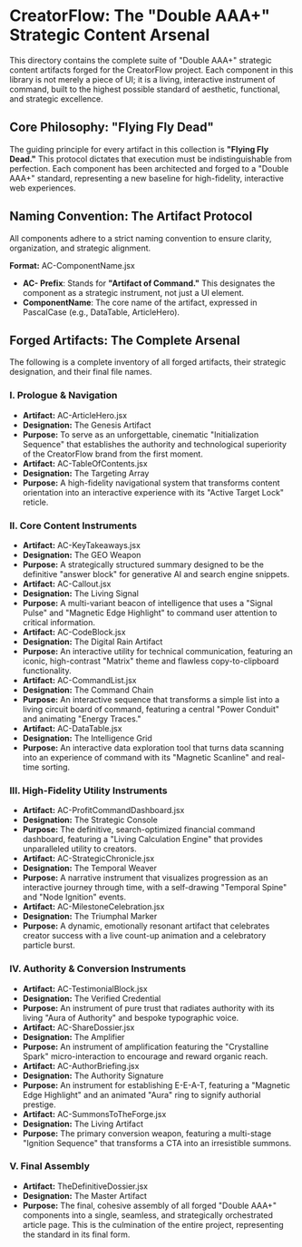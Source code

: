 # **CreatorFlow: The "Double AAA+" Strategic Content Arsenal**

This directory contains the complete suite of "Double AAA+" strategic content artifacts forged for the CreatorFlow project. Each component in this library is not merely a piece of UI; it is a living, interactive instrument of command, built to the highest possible standard of aesthetic, functional, and strategic excellence.

## **Core Philosophy: "Flying Fly Dead"**

The guiding principle for every artifact in this collection is **"Flying Fly Dead."** This protocol dictates that execution must be indistinguishable from perfection. Each component has been architected and forged to a "Double AAA+" standard, representing a new baseline for high-fidelity, interactive web experiences.

## **Naming Convention: The Artifact Protocol**

All components adhere to a strict naming convention to ensure clarity, organization, and strategic alignment.

**Format:** AC-ComponentName.jsx

- **AC- Prefix**: Stands for **"Artifact of Command."** This designates the component as a strategic instrument, not just a UI element.
- **ComponentName**: The core name of the artifact, expressed in PascalCase (e.g., DataTable, ArticleHero).

## **Forged Artifacts: The Complete Arsenal**

The following is a complete inventory of all forged artifacts, their strategic designation, and their final file names.

### **I. Prologue & Navigation**

- **Artifact:** AC-ArticleHero.jsx
- **Designation:** The Genesis Artifact
- **Purpose:** To serve as an unforgettable, cinematic "Initialization Sequence" that establishes the authority and technological superiority of the CreatorFlow brand from the first moment.
- **Artifact:** AC-TableOfContents.jsx
- **Designation:** The Targeting Array
- **Purpose:** A high-fidelity navigational system that transforms content orientation into an interactive experience with its "Active Target Lock" reticle.

### **II. Core Content Instruments**

- **Artifact:** AC-KeyTakeaways.jsx
- **Designation:** The GEO Weapon
- **Purpose:** A strategically structured summary designed to be the definitive "answer block" for generative AI and search engine snippets.
- **Artifact:** AC-Callout.jsx
- **Designation:** The Living Signal
- **Purpose:** A multi-variant beacon of intelligence that uses a "Signal Pulse" and "Magnetic Edge Highlight" to command user attention to critical information.
- **Artifact:** AC-CodeBlock.jsx
- **Designation:** The Digital Rain Artifact
- **Purpose:** An interactive utility for technical communication, featuring an iconic, high-contrast "Matrix" theme and flawless copy-to-clipboard functionality.
- **Artifact:** AC-CommandList.jsx
- **Designation:** The Command Chain
- **Purpose:** An interactive sequence that transforms a simple list into a living circuit board of command, featuring a central "Power Conduit" and animating "Energy Traces."
- **Artifact:** AC-DataTable.jsx
- **Designation:** The Intelligence Grid
- **Purpose:** An interactive data exploration tool that turns data scanning into an experience of command with its "Magnetic Scanline" and real-time sorting.

### **III. High-Fidelity Utility Instruments**

- **Artifact:** AC-ProfitCommandDashboard.jsx
- **Designation:** The Strategic Console
- **Purpose:** The definitive, search-optimized financial command dashboard, featuring a "Living Calculation Engine" that provides unparalleled utility to creators.
- **Artifact:** AC-StrategicChronicle.jsx
- **Designation:** The Temporal Weaver
- **Purpose:** A narrative instrument that visualizes progression as an interactive journey through time, with a self-drawing "Temporal Spine" and "Node Ignition" events.
- **Artifact:** AC-MilestoneCelebration.jsx
- **Designation:** The Triumphal Marker
- **Purpose:** A dynamic, emotionally resonant artifact that celebrates creator success with a live count-up animation and a celebratory particle burst.

### **IV. Authority & Conversion Instruments**

- **Artifact:** AC-TestimonialBlock.jsx
- **Designation:** The Verified Credential
- **Purpose:** An instrument of pure trust that radiates authority with its living "Aura of Authority" and bespoke typographic voice.
- **Artifact:** AC-ShareDossier.jsx
- **Designation:** The Amplifier
- **Purpose:** An instrument of amplification featuring the "Crystalline Spark" micro-interaction to encourage and reward organic reach.
- **Artifact:** AC-AuthorBriefing.jsx
- **Designation:** The Authority Signature
- **Purpose:** An instrument for establishing E-E-A-T, featuring a "Magnetic Edge Highlight" and an animated "Aura" ring to signify authorial prestige.
- **Artifact:** AC-SummonsToTheForge.jsx
- **Designation:** The Living Artifact
- **Purpose:** The primary conversion weapon, featuring a multi-stage "Ignition Sequence" that transforms a CTA into an irresistible summons.

### **V. Final Assembly**

- **Artifact:** TheDefinitiveDossier.jsx
- **Designation:** The Master Artifact
- **Purpose:** The final, cohesive assembly of all forged "Double AAA+" components into a single, seamless, and strategically orchestrated article page. This is the culmination of the entire project, representing the standard in its final form.
